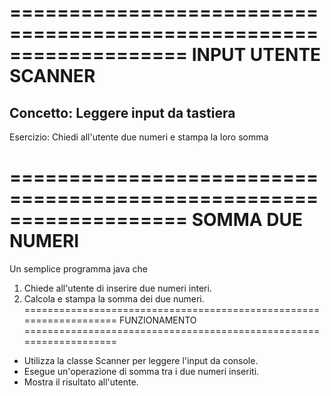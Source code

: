 ===================================================================
                        INPUT UTENTE SCANNER
===================================================================
Concetto: Leggere input da tastiera
-------------------------------------------------------------------
Esercizio: Chiedi all'utente due numeri e stampa la loro somma

===================================================================
                          SOMMA DUE NUMERI
===================================================================
Un semplice programma java che
1. Chiede all'utente di inserire due numeri interi.
2. Calcola e stampa la somma dei due numeri.
===================================================================
                           FUNZIONAMENTO
===================================================================
- Utilizza la classe Scanner per leggere l'input da console.
- Esegue un'operazione di somma tra i due numeri inseriti.
- Mostra il risultato all'utente.
